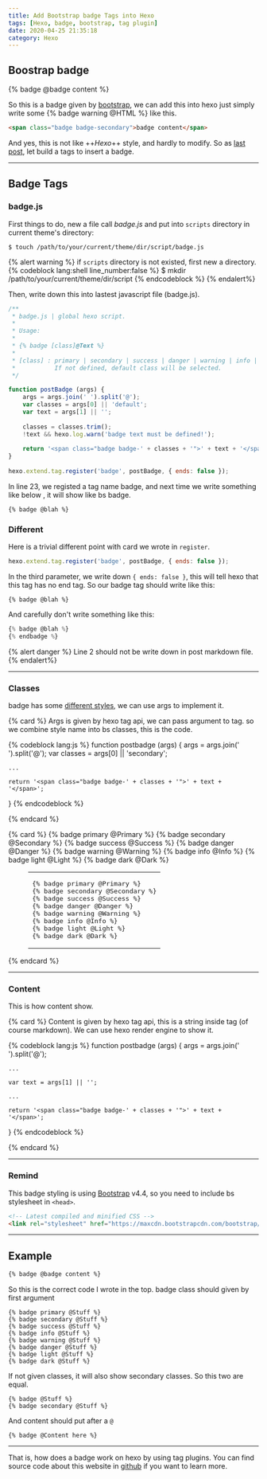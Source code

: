 ```yaml
---
title: Add Bootstrap badge Tags into Hexo 
tags: [Hexo, badge, bootstrap, tag plugin]
date: 2020-04-25 21:35:18
category: Hexo
---
```

## Boostrap badge
{% badge @badge content %}

So this is a badge given by [bootstrap](https://getbootstrap.com/docs/4.4/components/badge/), we can add this into hexo just simply write some {% badge warning @HTML %} like this.

```html
<span class="badge badge-secondary">badge content</span>
```

And yes, this is not like ++*Hexo*++ style, and hardly to modify.
So as [last post](/add-bs-card-for-hexo.html), let build a tags to insert a badge.

---
## Badge Tags
### badge.js
First things to do, new a file call *badge.js* and put into `scripts` directory in current theme's directory:

```shell
$ touch /path/to/your/current/theme/dir/script/badge.js
```

{% alert warning %}
if `scripts` directory is not existed, first new a directory.
{% codeblock lang:shell line_number:false %}
$ mkdir /path/to/your/current/theme/dir/script
{% endcodeblock %}
{% endalert%}

Then, write down this into lastest javascript file (badge.js).

```js =
/**
 * badge.js | global hexo script.
 *
 * Usage:
 *
 * {% badge [class]@Text %}
 *
 * [class] : primary | secondary | success | danger | warning | info | light | dark.
 *           If not defined, default class will be selected.
 */

function postBadge (args) {
    args = args.join(' ').split('@');
    var classes = args[0] || 'default';
    var text = args[1] || '';
  
    classes = classes.trim();
    !text && hexo.log.warn('badge text must be defined!');
  
    return '<span class="badge badge-' + classes + '">' + text + '</span>';
}
  
hexo.extend.tag.register('badge', postBadge, { ends: false });
```

In line 23, we registed a tag name badge, and next time we write something like below , it will show like bs badge.
```
{% badge @blah %}
```

### Different
Here is a trivial different point with card we wrote in `register`. 
```js
hexo.extend.tag.register('badge', postBadge, { ends: false });
```

In the third parameter, we write down `{ ends: false }`, this will tell hexo that this tag has no end tag. So our badge tag should write like this:
```
{% badge @blah %}
```

And carefully don't write something like this:
```js =
{% badge @blah %}
{% endbadge %}
```

{% alert danger %}
Line 2 should not be write down in post markdown file.
{% endalert%}

---
### Classes
badge has some [different styles](https://getbootstrap.com/docs/4.4/components/badge/#contextual-variations), we can use args to implement it.

{% card %}
Args is given by hexo tag api, we can pass argument to tag.
so we combine style name into bs classes, this is the code.
<!-- footer -->
{% codeblock lang:js %}
function postbadge (args) {
    args = args.join(' ').split('@');
    var classes = args[0] || 'secondary';
  
    ...
  
    return '<span class="badge badge-' + classes + '">' + text + '</span>';
}
{% endcodeblock %}
<!-- endfooter -->
{% endcard %}

{% card %}
{% badge primary @Primary %} {% badge secondary @Secondary %} {% badge success @Success %} {% badge danger @Danger %} {% badge warning @Warning %}  {% badge info @Info %} {% badge light @Light %}  {% badge dark @Dark %} 
<!-- footer-->
<figure class="highlight shell"><table><tbody><tr><td class="code"><pre><span class="line">{&#37; badge primary @Primary %}</span><br><span class="line">{&#37; badge secondary @Secondary %}</span><br><span class="line">{&#37; badge success @Success %}</span><br><span class="line">{&#37; badge danger @Danger %}</span><br><span class="line">{&#37; badge warning @Warning %}</span><br><span class="line">{&#37; badge info @Info %}</span><br><span class="line">{&#37; badge light @Light %}</span><br><span class="line">{&#37; badge dark @Dark %}</span><br></pre></td></tr></tbody></table></figure>
<!-- endfooter -->
{% endcard %}

---
### Content
This is how content show.

{% card %}
Content is given by hexo tag api, this is a string inside tag (of course markdown). We can use hexo render engine to show it.
<!-- footer -->
{% codeblock lang:js %}
function postbadge (args) {
    args = args.join(' ').split('@');

    ...

    var text = args[1] || '';

    ...
  
    return '<span class="badge badge-' + classes + '">' + text + '</span>';
}
{% endcodeblock %}
<!-- endfooter -->
{% endcard %}

---
### Remind
This badge styling is using [Bootstrap](https://getbootstrap.com/docs/4.4/) v4.4, so you need to include bs stylesheet in `<head>`.

```html
<!-- Latest compiled and minified CSS -->
<link rel="stylesheet" href="https://maxcdn.bootstrapcdn.com/bootstrap/4.4.0/css/bootstrap.min.css">
```

---
## Example
```md
{% badge @badge content %}
```

So this is the correct code I wrote in the top. badge class should given by first argument
```
{% badge primary @Stuff %} 
{% badge secondary @Stuff %} 
{% badge success @Stuff %} 
{% badge info @Stuff %} 
{% badge warning @Stuff %} 
{% badge danger @Stuff %}
{% badge light @Stuff %}
{% badge dark @Stuff %}
```

If not given classes, it will also show secondary classes. So this two are equal.
```
{% badge @Stuff %}
{% badge secondary @Stuff %}
```

And content should put after a `@`
```
{% badge @Content here %}
```
---

That is, how does a badge work on hexo by using tag plugins. You can find source code about this website in [github](https://github.com/luswdev/luswdev.github.io/tree/auto_bk_matery) if you want to learn more.